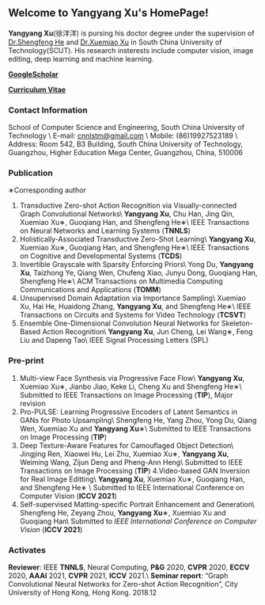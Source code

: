 ## Welcome to **Yangyang Xu**'s HomePage!

**Yangyang Xu**(徐洋洋) is pursing his doctor degree under the supervision of [Dr.Shengfeng He](https://shengfenghe.com/) and [Dr.Xuemiao Xu](https://scut-mm.github.io/people.html) in South China University of Technology(SCUT). His research insterests include computer vision, image editing, deep learning and machine learning.


[**GoogleScholar**](https://scholar.google.com/citations?user=SmlxBFAAAAAJ&hl=zh-CN)

[**Curriculum Vitae**](https://raw.githubusercontent.com/Qingyang-Xu/Qingyang-Xu.github.io/main/YangyangXu_cv.pdf)

### Contact Information
School of Computer Science and Engineering, South China University of Technology \\
E-mail: cnnlstm@gmail.com \\
Mobile: (86)19927523189 \\
Address: Room 542, B3 Building, South China University of Technology, Guangzhou, Higher Education Mega Center, Guangzhou, China, 510006


### Publication

∗Corresponding author
1. Transductive Zero-shot Action Recognition via Visually-connected Graph Convolutional Networks\\
**Yangyang Xu**, Chu Han, Jing Qin, Xuemiao Xu∗, Guoqiang Han, and Shengfeng
He∗\\
IEEE Transactions on Neural Networks and Learning Systems (**TNNLS**)
2. Holistically-Associated Transductive Zero-Shot Learning\\
**Yangyang Xu**, Xuemiao Xu∗, Guoqiang Han, and Shengfeng He∗\\
IEEE Transactions on Cognitive and Developmental Systems (**TCDS**)
3. Invertible Grayscale with Sparsity Enforcing Priors\\
Yong Du, **Yangyang Xu**, Taizhong Ye, Qiang Wen, Chufeng Xiao, Junyu
Dong, Guoqiang Han, Shengfeng He∗\\
ACM Transactions on Multimedia Computing Communications and Applications (**TOMM**)
4. Unsupervised Domain Adaptation via Importance Sampling\\
Xuemiao Xu, Hai He, Huaidong Zhang, **Yangyang Xu**, and Shengfeng He∗\\
IEEE Transactions on Circuits and Systems for Video Technology (**TCSVT**)
5. Ensemble One-Dimensional Convolution Neural Networks for Skeleton-Based
Action Recognition\\
**Yangyang Xu**, Jun Cheng, Lei Wang∗, Feng Liu and Dapeng Tao\\
IEEE Signal Processing Letters (SPL)

### Pre-print
1. Multi-view Face Synthesis via Progressive Face Flow\\
**Yangyang Xu**, Xuemiao Xu∗, Jianbo Jiao, Keke Li, Cheng Xu and Shengfeng
He∗\\
Submitted to IEEE Transactions on Image Processing (**TIP**), Major revision
2. Pro-PULSE: Learning Progressive Encoders of Latent Semantics in GANs for
Photo Upsampling\\
Shengfeng He, Yang Zhou, Yong Du, Qiang Wen, Xuemiao Xu and **Yangyang
Xu**∗\\
Submitted to IEEE Transactions on Image Processing (**TIP**)
3. Deep Texture-Aware Features for Camouflaged Object Detection\\
Jingjing Ren, Xiaowei Hu, Lei Zhu, Xuemiao Xu∗, **Yangyang Xu**, Weiming
Wang, Zijun Deng and Pheng-Ann Heng\\
Submitted to IEEE Transactions on Image Processing (**TIP**)
4.Video-based GAN Inversion for Real Image Editting\\
**Yangyang Xu**, Xuemiao Xu∗, Guoqiang Han, and Shengfeng He∗ \\
Submitted to IEEE International Conference on Computer Vision (**ICCV 2021**)
5. Self-supervised Matting-specific Portrait Enhancement and Generation\\
Shengfeng He, Zeyang Zhou, **Yangyang Xu**∗, Xuemiao Xu and Guoqiang Han\\
Submitted to _IEEE International Conference on Computer Vision_
(**ICCV 2021**)


### Activates
**Reviewer**: IEEE **TNNLS**, Neural Computing, **P&G** 2020, **CVPR** 2020, **ECCV** 2020, **AAAI** 2021, **CVPR** 2021, **ICCV** 2021.\\
**Seminar report**: “Graph Convolutional Neural Networks for Zero-shot Action Recognition”, City University of Hong Kong, Hong Kong. 2018.12

